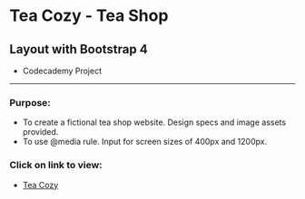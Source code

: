 # Tea Cozy - Tea Shop

## Layout with Bootstrap 4

- Codecademy Project

***

### Purpose:

- To create a fictional tea shop website.  Design specs and image assets provided.
- To use @media rule. Input for screen sizes of 400px and 1200px.

### Click on link to view:

- [Tea Cozy](https://vronney.github.io/tea-cozy/)
